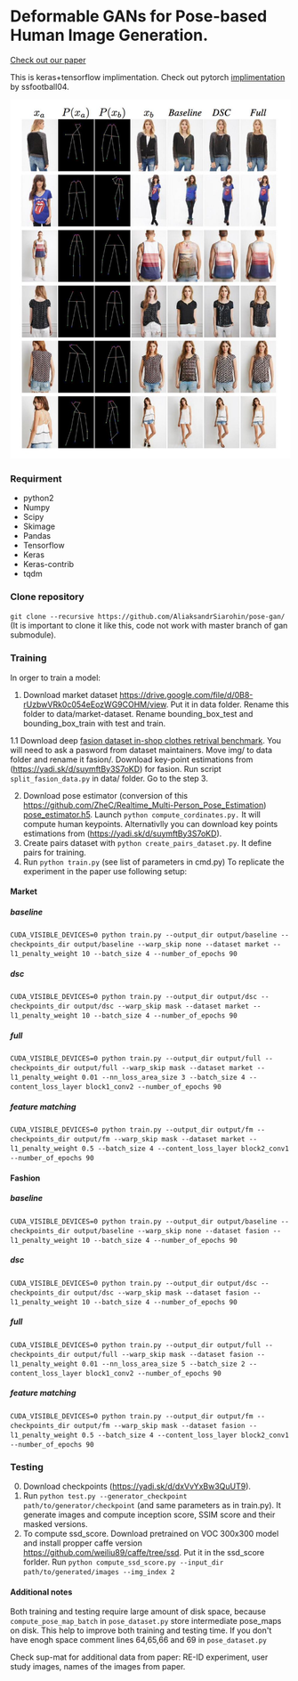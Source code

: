 # Deformable GANs for Pose-based Human Image Generation.
[Check out our paper](https://arxiv.org/abs/1801.00055)

This is keras+tensorflow implimentation. Check out pytorch [implimentation](https://github.com/ssfootball04/pose-transfer) by ssfootball04.

![Screenshot](sup-mat/teaser.jpg)

### Requirment
* python2
* Numpy
* Scipy
* Skimage
* Pandas
* Tensorflow
* Keras
* Keras-contrib
* tqdm 

### Clone repository
```git clone --recursive https://github.com/AliaksandrSiarohin/pose-gan/``` (It is important to clone it like this, code not work with master branch of gan submodule).

### Training
In orger to train a model:
1. Download market dataset https://drive.google.com/file/d/0B8-rUzbwVRk0c054eEozWG9COHM/view. Put it in data folder. Rename this folder to data/market-dataset. Rename bounding_box_test and bounding_box_train with test and train. 


1.1 Download deep [fasion dataset in-shop clothes retrival benchmark](http://mmlab.ie.cuhk.edu.hk/projects/DeepFashion/InShopRetrieval.html). You will need to ask a pasword from dataset maintainers. Move img/ to data folder and rename it fasion/. Download key-point estimations from (https://yadi.sk/d/suymftBy3S7oKD) for fasion. Run script ```split_fasion_data.py``` in data/ folder. Go to the step 3. 

2. Download pose estimator (conversion of this https://github.com/ZheC/Realtime_Multi-Person_Pose_Estimation) [pose_estimator.h5](https://yadi.sk/d/blgmGpDi3PjXvK). Launch ```python compute_cordinates.py.``` It will compute human keypoints. Alternativlly you can download key points estimations from (https://yadi.sk/d/suymftBy3S7oKD).
3. Create pairs dataset with ```python create_pairs_dataset.py```. It define pairs for training.
4. Run ```python train.py``` (see list of parameters in cmd.py)
To replicate the experiment in the paper use following setup:
#### Market
##### baseline
```CUDA_VISIBLE_DEVICES=0 python train.py --output_dir output/baseline --checkpoints_dir output/baseline --warp_skip none --dataset market --l1_penalty_weight 10 --batch_size 4 --number_of_epochs 90```
##### dsc
```CUDA_VISIBLE_DEVICES=0 python train.py --output_dir output/dsc --checkpoints_dir output/dsc --warp_skip mask --dataset market --l1_penalty_weight 10 --batch_size 4 --number_of_epochs 90```
##### full
```CUDA_VISIBLE_DEVICES=0 python train.py --output_dir output/full --checkpoints_dir output/full --warp_skip mask --dataset market --l1_penalty_weight 0.01 --nn_loss_area_size 3 --batch_size 4 --content_loss_layer block1_conv2 --number_of_epochs 90```
##### feature matching
```CUDA_VISIBLE_DEVICES=0 python train.py --output_dir output/fm --checkpoints_dir output/fm --warp_skip mask --dataset market --l1_penalty_weight 0.5 --batch_size 4 --content_loss_layer block2_conv1 --number_of_epochs 90```

#### Fashion
##### baseline
```CUDA_VISIBLE_DEVICES=0 python train.py --output_dir output/baseline --checkpoints_dir output/baseline --warp_skip none --dataset fasion --l1_penalty_weight 10 --batch_size 4 --number_of_epochs 90```
##### dsc
```CUDA_VISIBLE_DEVICES=0 python train.py --output_dir output/dsc --checkpoints_dir output/dsc --warp_skip mask --dataset fasion --l1_penalty_weight 10 --batch_size 4 --number_of_epochs 90```
##### full
```CUDA_VISIBLE_DEVICES=0 python train.py --output_dir output/full --checkpoints_dir output/full --warp_skip mask --dataset fasion --l1_penalty_weight 0.01 --nn_loss_area_size 5 --batch_size 2 --content_loss_layer block1_conv2 --number_of_epochs 90```
##### feature matching
```CUDA_VISIBLE_DEVICES=0 python train.py --output_dir output/fm --checkpoints_dir output/fm --warp_skip mask --dataset fasion --l1_penalty_weight 0.5 --batch_size 4 --content_loss_layer block2_conv1 --number_of_epochs 90```

### Testing
0. Download checkpoints (https://yadi.sk/d/dxVvYxBw3QuUT9).
1. Run ```python test.py --generator_checkpoint path/to/generator/checkpoint``` (and same parameters as in train.py). It generate images and compute inception score, SSIM score and their masked versions.
2. To compute ssd_score. Download pretrained on VOC 300x300 model and install propper caffe version https://github.com/weiliu89/caffe/tree/ssd. Put it in the ssd_score forlder. Run ```python compute_ssd_score.py --input_dir path/to/generated/images --img_index 2```

#### Additional notes
Both training and testing require large amount of disk space, because ```compute_pose_map_batch``` in ```pose_dataset.py``` store intermediate pose_maps on disk. This help to improve both training and testing time. If you don't have enogh space comment lines 64,65,66 and 69 in ```pose_dataset.py```

Check sup-mat for additional data from paper: RE-ID experiment, user study images, names of the images from paper.
